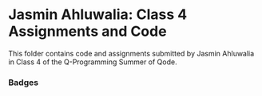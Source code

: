 # Jasmin Ahluwalia: Class 4 Assignments and Code
This folder contains code and assignments submitted by Jasmin Ahluwalia in Class 4 of the Q-Programming Summer of Qode.
### Badges